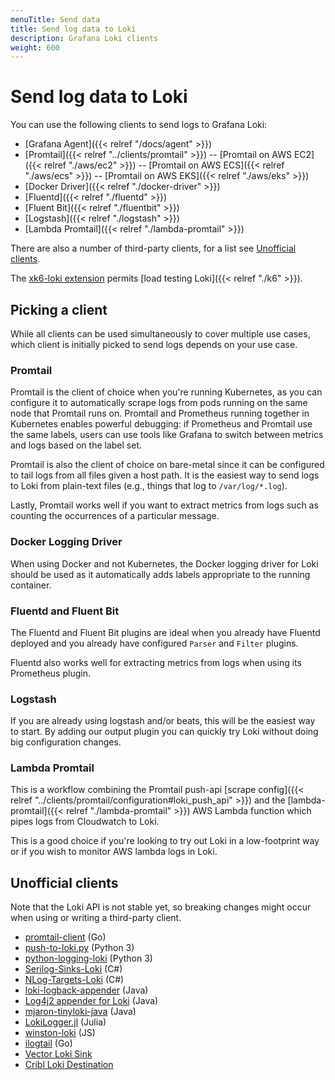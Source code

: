 ```yaml
---
menuTitle: Send data
title: Send log data to Loki
description: Grafana Loki clients
weight: 600
---
```

# Send log data to Loki

You can use the following clients to send logs to Grafana Loki:

- [Grafana Agent]({{< relref "/docs/agent" >}}) 
- [Promtail]({{< relref "../clients/promtail" >}})
-- [Promtail on AWS EC2]({{< relref "./aws/ec2" >}})
-- [Promtail on AWS ECS]({{< relref "./aws/ecs" >}})
-- [Promtail on AWS EKS]({{< relref "./aws/eks" >}})
- [Docker Driver]({{< relref "./docker-driver" >}})
- [Fluentd]({{< relref "./fluentd" >}})
- [Fluent Bit]({{< relref "./fluentbit" >}})
- [Logstash]({{< relref "./logstash" >}})
- [Lambda Promtail]({{< relref "./lambda-promtail" >}})

There are also a number of third-party clients, for a list see [Unofficial clients](#unofficial-clients).

The [xk6-loki extension](https://github.com/grafana/xk6-loki) permits [load testing Loki]({{< relref "./k6" >}}).

## Picking a client

While all clients can be used simultaneously to cover multiple use cases, which
client is initially picked to send logs depends on your use case.

### Promtail

Promtail is the client of choice when you're running Kubernetes, as you can
configure it to automatically scrape logs from pods running on the same node
that Promtail runs on. Promtail and Prometheus running together in Kubernetes
enables powerful debugging: if Prometheus and Promtail use the same labels,
users can use tools like Grafana to switch between metrics and logs based on the
label set.

Promtail is also the client of choice on bare-metal since it can be configured
to tail logs from all files given a host path. It is the easiest way to send
logs to Loki from plain-text files (e.g., things that log to `/var/log/*.log`).

Lastly, Promtail works well if you want to extract metrics from logs such as
counting the occurrences of a particular message.

### Docker Logging Driver

When using Docker and not Kubernetes, the Docker logging driver for Loki should
be used as it automatically adds labels appropriate to the running container.

### Fluentd and Fluent Bit

The Fluentd and Fluent Bit plugins are ideal when you already have Fluentd deployed
and you already have configured `Parser` and `Filter` plugins.

Fluentd also works well for extracting metrics from logs when using its
Prometheus plugin.

### Logstash

If you are already using logstash and/or beats, this will be the easiest way to start.
By adding our output plugin you can quickly try Loki without doing big configuration changes.

### Lambda Promtail

This is a workflow combining the Promtail push-api [scrape config]({{< relref "../clients/promtail/configuration#loki_push_api" >}}) and the [lambda-promtail]({{< relref "./lambda-promtail" >}}) AWS Lambda function which pipes logs from Cloudwatch to Loki.

This is a good choice if you're looking to try out Loki in a low-footprint way or if you wish to monitor AWS lambda logs in Loki.

## Unofficial clients

Note that the Loki API is not stable yet, so breaking changes might occur
when using or writing a third-party client.

- [promtail-client](https://github.com/afiskon/promtail-client) (Go)
- [push-to-loki.py](https://github.com/sleleko/devops-kb/blob/master/python/push-to-loki.py) (Python 3)
- [python-logging-loki](https://pypi.org/project/python-logging-loki/) (Python 3)
- [Serilog-Sinks-Loki](https://github.com/JosephWoodward/Serilog-Sinks-Loki) (C#)
- [NLog-Targets-Loki](https://github.com/corentinaltepe/nlog.loki) (C#)
- [loki-logback-appender](https://github.com/loki4j/loki-logback-appender) (Java)
- [Log4j2 appender for Loki](https://github.com/tkowalcz/tjahzi) (Java)
- [mjaron-tinyloki-java](https://github.com/mjfryc/mjaron-tinyloki-java) (Java)
- [LokiLogger.jl](https://github.com/JuliaLogging/LokiLogger.jl) (Julia)
- [winston-loki](https://github.com/JaniAnttonen/winston-loki) (JS)
- [ilogtail](https://github.com/alibaba/ilogtail) (Go)
- [Vector Loki Sink](https://vector.dev/docs/reference/configuration/sinks/loki/)
- [Cribl Loki Destination](https://docs.cribl.io/stream/destinations-loki)
